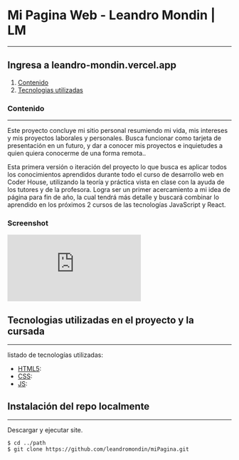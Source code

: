# Mi Pagina Web - Leandro Mondin | LM
***

## Ingresa a leandro-mondin.vercel.app

1. [Contenido](#contenido)
2. [Tecnologias utilizadas](#technologies)

### Contenido
***
Este proyecto concluye mi sitio personal resumiendo mi vida, mis intereses y mis proyectos laborales y personales. Busca funcionar como tarjeta de presentación en un futuro, y dar a conocer mis proyectos e inquietudes a quien quiera conocerme de una forma remota..

Esta primera versión o iteración del proyecto lo que busca es aplicar todos los conocimientos aprendidos durante todo el curso de desarrollo web en Coder House, utilizando la teoría y práctica vista en clase con la ayuda de los tutores y de la profesora. Logra ser un primer acercamiento a mi idea de página para fin de año, la cual tendrá más detalle y buscará combinar lo aprendido en los próximos 2 cursos de las tecnologías JavaScript y React.

### Screenshot
![Index](https://files.fm/thumb_show.php?i=p5e4nun4a)

## Tecnologias utilizadas en el proyecto y la cursada
***
listado de tecnologías utilizadas:
* [HTML5](https://es.wikipedia.org/wiki/HTML5): 
* [CSS](https://developer.mozilla.org/es/docs/Web/CSS): 
* [JS](https://developer.mozilla.org/es/docs/Web/JavaScript):




## Instalación del repo localmente
***
Descargar y ejecutar site. 
```
$ cd ../path
$ git clone https://github.com/leandromondin/miPagina.git


```
